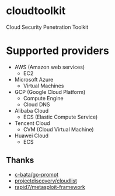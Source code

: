 # cloudtoolkit
Cloud Security Penetration Toolkit

# Supported providers

- AWS (Amazon web services)
    - EC2
- Microsoft Azure
    - Virtual Machines
- GCP (Google Cloud Platform)
    - Compute Engine
    - Cloud DNS
- Alibaba Cloud
    - ECS (Elastic Compute Service)
- Tencent Cloud
    - CVM (Cloud Virtual Machine)
- Huawei Cloud
    - ECS

## Thanks
- [c-bata/go-prompt](https://github.com/c-bata/go-prompt)
- [projectdiscovery/cloudlist](https://github.com/projectdiscovery/cloudlist)
- [rapid7/metasploit-framework](https://github.com/rapid7/metasploit-framework)